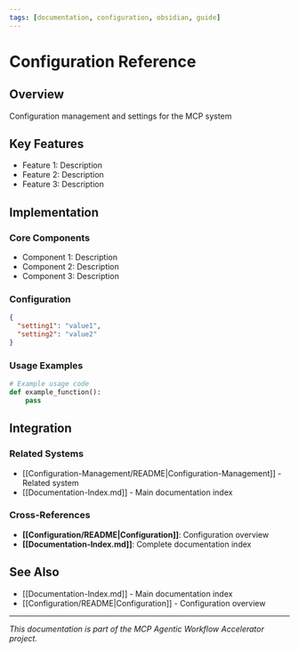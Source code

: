```yaml
---
tags: [documentation, configuration, obsidian, guide]
---
```

# Configuration Reference

## Overview

Configuration management and settings for the MCP system

## Key Features

- Feature 1: Description
- Feature 2: Description  
- Feature 3: Description

## Implementation

### Core Components

- Component 1: Description
- Component 2: Description
- Component 3: Description

### Configuration

```json
{
  "setting1": "value1",
  "setting2": "value2"
}
```

### Usage Examples

```python
# Example usage code
def example_function():
    pass
```

## Integration

### Related Systems

- [[Configuration-Management/README|Configuration-Management]] - Related system
- [[Documentation-Index.md]] - Main documentation index

### Cross-References

- **[[Configuration/README|Configuration]]**: Configuration overview
- **[[Documentation-Index.md]]**: Complete documentation index

## See Also

- [[Documentation-Index.md]] - Main documentation index
- [[Configuration/README|Configuration]] - Configuration overview

---

*This documentation is part of the MCP Agentic Workflow Accelerator project.*
